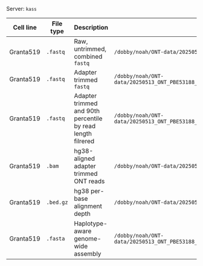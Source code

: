Server: `kass`

| Cell line | File type | Description | Path | Associated Script 
| --------- | --------- | ----------- | ---- | ---------------- |
| Granta519 | `.fastq`  | Raw, untrimmed, combined `fastq` | `/dobby/noah/ONT-data/20250513_ONT_PBE53188_Granta519_10KB/raw_fastq20250513_ONT_PBE53188_Granta519_10KB_combined.fastq.gz` | `cat`
| Granta519 | `.fastq`  | Adapter trimmed `fastq` | `/dobby/noah/ONT-data/20250513_ONT_PBE53188_Granta519_10KB/trimmed_fastq/20250513_ONT_PBE53188_Granta519_10KB_combined_trimmed.fastq` | `scripts/porechop_trim.sh` |
| Granta519 | `.fastq`  | Adapter trimmed and 90th percentile by read length filrered | `/dobby/noah/ONT-data/20250513_ONT_PBE53188_Granta519_10KB/trimmed_filter/20250513_ONT_PBE53188_Granta519_10KB_combined_trimmed_filtered.fastq.gz` | `scripts/filter_reads_length.sh`
| Granta519 | `.bam`    | hg38-aligned adapter trimmed ONT reads | `/dobby/noah/ONT-data/20250513_ONT_PBE53188_Granta519_10KB/trimmed_align/Granta519_ONT_10KB_porechop_withRG_correctSeqNames.bam` | `scripts/align_ont_dorado.sh` |  
| Granta519 | `.bed.gz` | hg38 per-base alignment depth | `/dobby/noah/ONT-data/20250513_ONT_PBE53188_Granta519_10KB/20250513_ONT_PBE53188_Granta519_10KB_analysis/CNV` | `scripts/spectre_cnv.sh` |
| Granta519 | `.fasta` | Haplotype-aware genome-wide assembly | `/dobby/noah/ONT-data/20250513_ONT_PBE53188_Granta519_10KB/20250513_ONT_PBE53188_Granta519_10KB_analysis/global_assembly/HiFiasm/trimmed/*.fasta` | `scripts/hifiasm_assembly.sh` |

